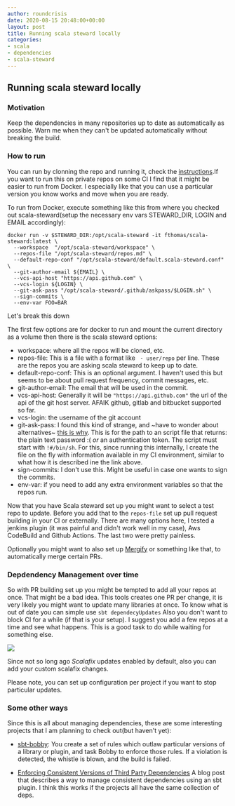 ```yaml
---
author: roundcrisis
date: 2020-08-15 20:48:00+00:00
layout: post
title: Running scala steward locally
categories:
- scala
- dependencies
- scala-steward
---
```


## Running scala steward locally

### Motivation

Keep the dependencies in many repositories up to date as automatically as possible. Warn me when they can't be updated automatically without breaking the build.

### How to run

You can run by clonning the repo and running it, check the [instructions](https://github.com/scala-steward-org/scala-steward/blob/master/docs/running.md).If you want to run this on private repos on some CI I find that it might be easier to run from Docker. I especially like that you can use a particular version you know works and move when you are ready.

To run from Docker, execute something like this from where you checked out scala-steward(setup the necessary env vars STEWARD_DIR, LOGIN and EMAIL accordingly):

```
docker run -v $STEWARD_DIR:/opt/scala-steward -it fthomas/scala-steward:latest \
  --workspace  "/opt/scala-steward/workspace" \
  --repos-file "/opt/scala-steward/repos.md" \
  --default-repo-conf "/opt/scala-steward/default.scala-steward.conf" \
  --git-author-email ${EMAIL} \
  --vcs-api-host "https://api.github.com" \
  --vcs-login ${LOGIN} \
  --git-ask-pass "/opt/scala-steward/.github/askpass/$LOGIN.sh" \
  --sign-commits \
  --env-var FOO=BAR
```


Let's break this down

The first few options are for docker to run and mount the current directory as a volume then there is the scala steward options:

* workspace: where all the repos will be cloned, etc.
* repos-file: This is a file with a format like ` - user/repo` per line. These are the repos you are asking scala steward to keep up to date.
* default-repo-conf: This is an optional argument. I haven't used this but seems to be about pull request frequency, commit messages, etc.
* git-author-email: The email that will be used in the commit.
* vcs-api-host: Generally it will be `"https://api.github.com"` the url of the api of the git host server. AFAIK github, gitlab and bitbucket supported so far.
* vcs-login: the username of the git account
* git-ask-pass: I found this kind of strange, and ~have to wonder about alternatives~ [this is why](https://github.com/scala-steward-org/scala-steward/issues/518). This is for the path to an script file that returns: the plain text password :( *or* an authentication token. The script must start with `!#/bin/sh`. For this, since running this internally, I create the file on the fly with information available in my CI environment, similar to what how it is described ine the link above. 
* sign-commits: I don't use this. Might be useful in case one wants to sign the commits.
* env-var: if you need to add any extra environment variables so that the repos run.


Now that you have Scala steward set up you might want to select a test repo to update. 
Before you add that to the `repos-file` set up pull request building in 
your CI or externally. There are many options here, I tested a jenkins plugin (it was painful and didn't work well in my case), Aws CodeBuild and Github Actions. The last two were pretty painless.

Optionally you might want to also set up [Mergify](https://mergify.io/) or something like that, to automatically merge certain PRs.


### Depdendency Management over time

So with PR building set up you might be tempted to add all your repos at once. That might be a bad idea. This tools creates one PR per change, it is very likely you might want to update many libraries at once. To know what is out of date you can simple use `sbt dependecyUpdates`
Also you don't want to block CI for a while (if that is your setup). I suggest you add a few repos at a time and see what happens. This is a good task to do while waiting for something else.

<img src="https://imgs.xkcd.com/comics/compiling.png" >


Since not so long ago *Scalafix* updates enabled by default, also you can add your custom scalafix changes.

Please note, you can set up configuration per project if you want to stop particular updates.

### Some other ways

Since this is all about managing dependencies, these are some interesting projects that I am planning to check out(but haven't yet):

* [sbt-bobby](https://github.com/hmrc/sbt-bobby): You create a set of rules which outlaw particular versions of a library or plugin, and task Bobby to enforce those rules. If a violation is detected, the whistle is blown, and the build is failed.

* [Enforcing Consistent Versions of Third Party Dependencies](https://softwarecorner.wordpress.com/2020/06/30/a-simple-sbt-plugin-enforcing-consistent-versions-of-third-party-dependencies/) A blog post that describes a way to manage consistent dependencies using an sbt plugin. I think this works if the projects all have the same collection of deps.